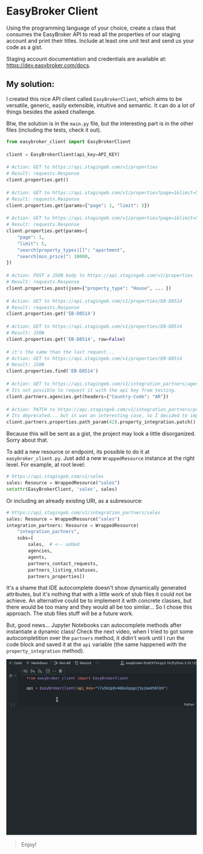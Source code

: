# EasyBroker Client

Using the programming language of your choice, create a class that consumes the EasyBroker API to read all the properties of our staging account and print their titles. Include at least one unit test and send us your code as a gist.

Staging account documentation and credentials are available at: https://dev.easybroker.com/docs.

## My solution:

I created this nice API client called `EasyBrokerClient`, which aims to be versatile, generic, easily extensible, intuitive and semantic. It can do a lot of things besides the asked challenge.

Btw, the solution is in the `main.py` file, but the interesting part is in the other files (including the tests, check it out).

```python
from easybroker_client import EasyBrokerClient

client = EasyBrokerClient(api_key=API_KEY)

# Action: GET to https://api.stagingeb.com/v1/properties
# Result: requests.Response
client.properties.get()

# Action: GET to https://api.stagingeb.com/v1/properties?page=1&limit=5"
# Result: requests.Response
client.properties.get(params={"page": 1, "limit": 5})

# Action: GET to https://api.stagingeb.com/v1/properties?page=1&limit=5&search[property_types][]=apartment&search[min_price]=10000
# Result: requests.Response
client.properties.get(params={
    "page": 1,
    "limit": 5,
    "search[property_types][]": "apartment",
    "search[min_price]": 10000,
})

# Action: POST a JSON body to https://api.stagingeb.com/v1/properties
# Result: requests.Response
client.properties.post(json={"property_type": "House", ... })

# Action: GET to https://api.stagingeb.com/v1/properties/EB-D8514
# Result: requests.Response
client.properties.get('EB-D8514')

# Action: GET to https://api.stagingeb.com/v1/properties/EB-D8514
# Result: JSON
client.properties.get('EB-D8514', raw=False)

# it's the same than the last request...
# Action: GET to https://api.stagingeb.com/v1/properties/EB-D8514
# Result: JSON
client.properties.find('EB-D8514')

# Action: GET to https://api.stagingeb.com/v1/integration_partners/agencies
# Its not possible to request it with the api key from testing.
client.partners.agencies.get(headers={"Country-Code": "AR"})

# Action: PATCH to https://api.stagingeb.com/v1/integration_partners/properties/{property_id}/property_integration
# Its deprecated... but it was an interesting case, so I decided to implement it.
client.partners.properties.path_param(42).property_integration.patch()
```

Because this will be sent as a gist, the project may look a little disorganized. Sorry about that.

To add a new resource or endpoint, its possible to do it at `easybroker_client.py`. Just add a new `WrappedResource` instance at the right level. For example, at root level:

```python
# https://api.stagingeb.com/v1/sales
sales: Resource = WrappedResource("sales")
setattr(EasyBrokerClient, 'sales', sales)
```

Or including an already existing URI, as a subresource:

```python
# https://api.stagingeb.com/v1/integration_partners/sales
sales: Resource = WrappedResource("sales")
integration_partners: Resource = WrappedResource(
    "integration_partners",
    subs=[
        sales,  # <-- added
        agencies,
        agents,
        partners_contact_requests,
        partners_listing_statuses,
        partners_properties])
```

It's a shame that IDE autocomplete doesn't show dynamically generated attributes, but it's nothing that with a little work of stub files it could not be achieve. An alternative could be to implement it with concrete classes, but there would be too many and they would all be too similar... So I chose this approach. The stub files stuff will be a future work.

But, good news... Jupyter Notebooks can autocomplete methods after instantiate a dynamic class! Check the next video, when I tried to got some autocompletition over the `partners` method, it didin't work until I run the code block and saved it at the `api` variable (the same happened with the `property_integration` method).

![Jupyter Notebooks](./misc/autocomplete.gif)

> Enjoy!